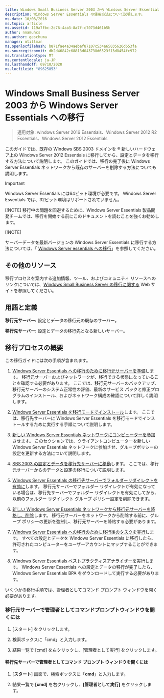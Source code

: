 ```yaml
---
title: Windows Small Business Server 2003 から Windows Server Essentials への移行
description: Windows Server Essentials の使用方法について説明します。
ms.date: 10/03/2016
ms.topic: article
ms.assetid: 119a7fbc-2c76-4aa3-8a7f-c7073d461b5b
author: nnamuhcs
ms.author: geschuma
manager: mtillman
ms.openlocfilehash: b871fae4a34aebaf87107c534a65035626d653fa
ms.sourcegitcommit: db2d46842c68813d043738d6523f13d8454fc972
ms.translationtype: MT
ms.contentlocale: ja-JP
ms.lasthandoff: 09/10/2020
ms.locfileid: "89625853"
---
```

# <a name="migrate-windows-small-business-server-2003-to-windows-server-essentials"></a>Windows Small Business Server 2003 から Windows Server Essentials への移行

>適用対象: windows Server 2016 Essentials、Windows Server 2012 R2 Essentials、Windows Server 2012 Essentials

このガイドでは、既存の Windows SBS 2003 ドメインを &reg; 新しいハードウェア上の Windows Server 2012 Essentials に移行してから、設定とデータを移行する方法について説明します。 このガイドでは、移行の完了後に Windows Server Essentials ネットワークから既存のサーバーを削除する方法についても説明します。

> [!IMPORTANT]
>   Windows Server Essentials には64ビット環境が必要です。  Windows Server Essentials では、32ビット環境はサポートされていません。
>
> [!NOTE]
>  移行中の問題を回避するために、Windows Server Essentials 製品開発チームでは、移行を開始する前にこのドキュメントを読むことを強くお勧めします。
>
> [!NOTE]
>
>  サーバーデータを最新バージョンの Windows Server Essentials に移行する方法については、「 [Windows Server essentials への移行](Migrate-from-Previous-Versions-to-Windows-Server-Essentials-or-Windows-Server-Essentials-Experience.md)」を参照してください。


## <a name="additional-resources"></a>その他のリソース
 移行プロセスを案内する追加情報、ツール、およびコミュニティ リソースへのリンクについては、[Windows Small Business Server の移行に関する](https://go.microsoft.com/fwlink/?LinkId=217520) Web サイトを参照してください。

## <a name="terms-and-definitions"></a>用語と定義
 **移行元サーバー:** 設定とデータの移行元の既存のサーバー。

 **移行先サーバー:** 設定とデータの移行先となる新しいサーバー。

## <a name="migration-process-summary"></a>移行プロセスの概要
 この移行ガイドには次の手順が含まれます。


1.  [Windows Server Essentials への移行のために移行元サーバーを準備](Prepare-your-Source-Server-for-Windows-Server-Essentials-migration.md)します。  移行元サーバーおよびネットワークが、移行できる状態になっていることを確認する必要があります。 ここでは、移行元サーバーのバックアップ、移行元サーバーのシステム正常性の評価、最新のサービス パックと修正プログラムのインストール、およびネットワーク構成の確認について詳しく説明します。

2.  [Windows Server Essentials を移行モードでインストール](Install-Windows-Server-Essentials-in-migration-mode.md)します。  ここでは、移行先サーバーに Windows Server Essentials を移行モードでインストールするために実行する手順について説明します。

3.  [新しい Windows Server Essentials ネットワークにコンピューターを参加](Join-computers-to-the-new-Windows-Server-Essentials-network.md)させます。  このセクションでは、クライアントコンピューターを新しい Windows Server Essentials ネットワークに参加させ、グループポリシーの設定を更新する方法について説明します。

4.  [SBS 2003 の設定とデータを移行先サーバーに移動](./move-windows-sbs-2003-to-the-destination-server-for-migration.md)します。  ここでは、移行元サーバーからのデータと設定の移行について説明します。

5.  [Windows Server Essentials の移行先サーバーでフォルダーリダイレクトを有効に](Enable-folder-redirection-on-the-Windows-Server-Essentials-Destination-Server.md)します。  移行元サーバーでフォルダー リダイレクトが有効になっている場合は、移行先サーバーでフォルダー リダイレクトを有効にしてから、以前のフォルダー リダイレクト グループ ポリシー設定を削除できます。

6.  [新しい Windows Server Essentials ネットワークから移行元サーバーを降格し、削除](Demote-and-remove-the-Source-Server-from-the-new-Windows-Server-Essentials-network.md)します。  移行元サーバーをネットワークから削除する前に、グループ ポリシーの更新を強制し、移行元サーバーを降格する必要があります。

7.  [Windows Server Essentials への移行のために移行後のタスクを実行](Perform-post-migration-tasks-for-Windows-Server-Essentials-migration.md)します。  すべての設定とデータを Windows Server Essentials に移行したら、許可されたコンピューターをユーザーアカウントにマップすることができます。

8.  [Windows Server Essentials ベストプラクティスアナライザーを実行](Run-the-Windows-Server-Essentials-Best-Practices-Analyzer.md)します。  Windows Server Essentials への設定とデータの移行が完了したら、Windows Server Essentials BPA をダウンロードして実行する必要があります。


 いくつかの移行手順では、管理者としてコマンド プロンプト ウィンドウを開く必要があります。

###  <a name="to-open-a-command-prompt-window-on-the-source-server-as-an-administrator"></a><a name="BKMK_OpenACommandPromptAsAdmin"></a> 移行元サーバーで管理者としてコマンドプロンプトウィンドウを開くには

1.  [スタート] をクリックします。

2.  検索ボックスに「cmd」と入力します。

3.  結果一覧で [cmd] を右クリックし、[管理者として実行] をクリックします。

#### <a name="to-open-a-command-prompt-window-on-the-destination-server-as-an-administrator"></a>移行先サーバーで管理者としてコマンド プロンプト ウィンドウを開くには

1.  [**スタート**] 画面で、検索ボックスに「**cmd**」と入力します。

2.  結果一覧で **[cmd]** を右クリックし、**[管理者として実行]** をクリックします。